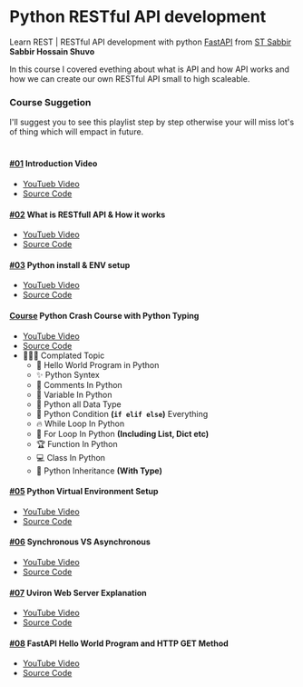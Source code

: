 # Python RESTful API development

Learn REST | RESTful API development with python
[FastAPI](https://fastapi.tiangolo.com/) from
[ST Sabbir](https://youtube.com/c/stsabbir) **Sabbir Hossain Shuvo**

In this course I covered evething about what is API and how API works and how we
can create our own RESTful API small to high scaleable.

### Course Suggetion

I'll suggest you to see this playlist step by step otherwise your will miss
lot's of thing which will empact in future.

#

#### [#01](https://youtu.be/kjpGegMonUQ) Introduction Video

- [YouTueb Video](https://youtu.be/kjpGegMonUQ)
- [Source Code](#)

#### [#02](https://youtu.be/cZesBpXBaiE) What is RESTfull API & How it works

- [YouTueb Video](https://youtu.be/cZesBpXBaiE)
- [Source Code](./restfull_api_explain/README.md)

#### [#03](https://youtu.be/wFAmZrWFxbM) Python install & ENV setup

- [YouTueb Video](https://youtu.be/wFAmZrWFxbM)
- [Source Code](./environment/README.md)

#### [Course](https://youtu.be/nJWj__da4aM) Python Crash Course with Python Typing

- [YouTube Video](https://youtu.be/nJWj__da4aM)
- [Source Code](./crash_course/README.md)
- 🧑🏻‍💻 Complated Topic
  - 🎉 Hello World Program in Python
  - ✨ Python Syntex
  - 🐸 Comments In Python
  - 🌟 Variable In Python
  - 🌼 Python all Data Type
  - 👑 Python Condition **(`if elif else`)** Everything
  - 🔥 While Loop In Python
  - 🐢 For Loop In Python **(Including List, Dict etc)**
  - 🏆 Function In Python
  - 💻 Class In Python
  - 🔫 Python Inheritance **(With Type)**

#### [#05](https://youtu.be/K2ne3fwFl5E) Python Virtual Environment Setup

- [YouTube Video](https://youtu.be/K2ne3fwFl5E)
- [Source Code](./environment/README.md)

#### [#06](https://youtu.be/ElSed0SdJaQ) Synchronous VS Asynchronous

- [YouTube Video](https://youtu.be/ElSed0SdJaQ)
- [Source Code](./sync_vs_async/README.md)

#### [#07](https://youtu.be/yFo3b1FIAYM) Uviron Web Server Explanation

- [YouTube Video](https://youtu.be/yFo3b1FIAYM)
- [Source Code](./uvicorn_web_server/README.md)

#### [#08](https://youtu.be/Cbfl8B1XpXY) FastAPI Hello World Program and HTTP GET Method

- [YouTube Video](https://youtu.be/Cbfl8B1XpXY)
- [Source Code](./fastapi_hello/README.md)
